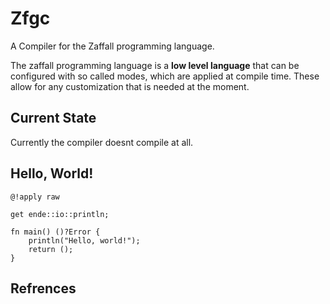 # Zfgc
A Compiler for the Zaffall programming language.

The zaffall programming language is a **low level language** that can be configured with so called modes,
which are applied at compile time. These allow for any customization that is needed at the moment. 

## Current State
Currently the compiler doesnt compile at all.

## Hello, World!
```
@!apply raw

get ende::io::println;

fn main() ()?Error {
    println("Hello, world!");
    return ();
}
```

## Refrences

